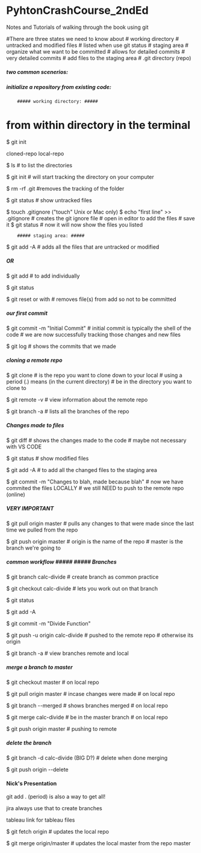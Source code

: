 # PyhtonCrashCourse_2ndEd
Notes and Tutorials of walking through the book
using git

#There are three states we need to know about
	# working directory
		# untracked and modified files
		# listed when use git status
	# staging area
		# organize what we want to be committed
		# allows for detailed commits
			# very detailed commits
		# add files to the staging area
	# .git directory (repo)


##### two common scenerios: #####

##### initialize a repository from existing code: #####

		##### working directory: #####

# from within directory in the terminal
$ git init

cloned-repo
local-repo

$ ls 
	# to list the directories

$ git init 
	# will start tracking the directory on your computer

$ rm -rf .git
	#removes the tracking of the folder

$ git status
	# show untracked files

$ touch .gitignore ("touch" Unix or Mac only)
$ echo "first line" >> .gitignore
	# creates the git ignore file
	# open in editor to add the files
	# save it
$ git status
	# now it will now show the files you listed

		##### staging area: #####

$ git add -A
	# adds all the files that are untracked or modified

##### OR #####

$ git add <file name>
	# to add individually

$ git status

$ git reset or with <file name>
	# removes file(s) from add so not to be committed

##### our first commit #####

$ git commit -m "Initial Commit"
	# initial commit is typically the shell of the code
	# we are now successfully tracking those changes and new files

$ git log
	# shows the commits that we made

##### cloning a remote repo #####

$ git clone <url> <where to clone>
	# <url> is the repo you want to clone down to your local
	# using a period (.) means (in the current directory)
	# be in the directory you want to clone to

$ git remote -v
	# view information about the remote repo

$ git branch -a
	# lists all the branches of the repo 

##### Changes made to files #####

$ git diff
	# shows the changes made to the code
	# maybe not necessary with VS CODE

$ git status
	# show modified files

$ git add -A
	# to add all the changed files to the staging area

$ git commit -m "Changes to blah, made because blah"
	# now we have commited the files LOCALLY
	# we still NEED to push to the remote repo (online)

##### VERY IMPORTANT #####

$ git pull origin master
	# pulls any changes to that were made since the last time we pulled from the repo

$ git push origin master
	# origin is the name of the repo
	# master is the branch we're going to

##### common workflow ##### ##### Branches #####

$ git branch calc-divide
	# create branch <calc-divide> as common practice

$ git checkout calc-divide
	# lets you work out on that branch

$ git status

$ git add -A

$ git commit -m "Divide Function"

$ git push -u origin calc-divide
	# pushed to the remote repo
	# otherwise its origin <branch>

$ git branch -a
	# view branches remote and local

##### merge a branch to master #####

$ git checkout master
	# on local repo

$ git pull origin master
	# incase changes were made
	# on local repo

$ git branch --merged
	# shows branches merged
	# on local repo

$ git merge calc-divide
	# be in the master branch
	# on local repo

$ git push origin master
	# pushing to remote

##### delete the branch #####

$ git branch -d calc-divide (BIG D?)
	# delete when done merging

$ git push origin --delete <branch name>



#### Nick's Presentation

git add . (period) is also a way to get all!

jira always use that to create branches

tableau link for tableau files

$ git fetch origin
	# updates the local repo

$ git merge origin/master
	# updates the local master from the repo master

